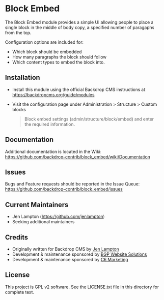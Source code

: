 Block Embed
===========

The Block Embed module provides a simple UI allowing people to place a single
block in the middle of body copy, a specified number of paragaphs from the top.

Configuration options are included for:
* Which block should be embedded
* How many paragraphs the block should follow
* Which content types to embed the block into.

Installation
------------

- Install this module using the official Backdrop CMS instructions at
  https://backdropcms.org/guide/modules

- Visit the configuration page under Administration > Structure > Custom blocks
  > Block embed settings (admin/structure/block/embed) and enter the required
  information.

Documentation
-------------

Additional documentation is located in the Wiki:
https://github.com/backdrop-contrib/block_embed/wiki/Documentation

Issues
------

Bugs and Feature requests should be reported in the Issue Queue:
https://github.com/backdrop-contrib/block_embed/issues

Current Maintainers
-------------------

- Jen Lampton (https://github.com/jenlampton)
- Seeking additional maintainers

Credits
-------

- Originally written for Backdrop CMS by [Jen Lampton](https://github.com/jenlampton)
- Development & maintenance sponsored by [BGP Website Solutions](https://www.bgpsitesolutions.com)
- Development & maintenance sponsored by [C6 Marketing](https://c6marketing.com)

License
-------

This project is GPL v2 software. See the LICENSE.txt file in this directory for
complete text.
